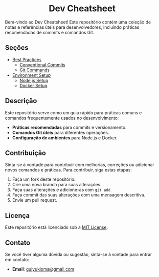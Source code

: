 <div align="center">
  <h1>
    <strong>Dev Cheatsheet</strong>
  </h1> 
</div>

Bem-vindo ao Dev Cheatsheet! Este repositório contém uma coleção de notas e referências úteis para desenvolvedores, incluindo práticas recomendadas de commits e comandos Git.

## Seções

- [Best Practices](#best-practices)
  - [Conventional Commits](best-practices/conventional-commits.md)
  - [Git Commands](best-practices/git-commands.md)
- [Environment Setup](#environment-setup)
  - [Node.js Setup](environment-setup/nodejs-setup.md)
  - [Docker Setup](environment-setup/docker-setup.md)

## Descrição

Este repositório serve como um guia rápido para práticas comuns e comandos frequentemente usados no desenvolvimento:

- **Práticas recomendadas** para commits e versionamento.
- **Comandos Git úteis** para diferentes operações.
- **Configuração de ambientes** para Node.js e Docker.

## Contribuição

Sinta-se à vontade para contribuir com melhorias, correções ou adicionar novos comandos e práticas. Para contribuir, siga estas etapas:

1. Faça um fork deste repositório.
2. Crie uma nova branch para suas alterações.
3. Faça suas alterações e adicione-as com `git add`.
4. Faça commit das suas alterações com uma mensagem descritiva.
5. Envie um pull request.

## Licença

Este repositório está licenciado sob a [MIT License](LICENSE).

## Contato

Se você tiver alguma dúvida ou sugestão, sinta-se à vontade para entrar em contato:

- **Email**: guiyukioms@gmail.com